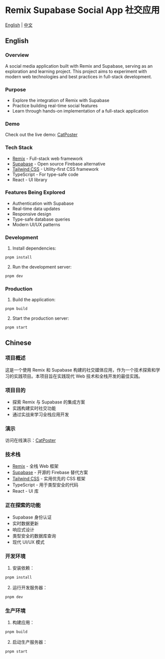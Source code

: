 # Remix Supabase Social App 社交应用

[English](#english) | [中文](#chinese)

## English

### Overview

A social media application built with Remix and Supabase, serving as an exploration and learning project. This project aims to experiment with modern web technologies and best practices in full-stack development.

### Purpose

- Explore the integration of Remix with Supabase
- Practice building real-time social features
- Learn through hands-on implementation of a full-stack application

### Demo

Check out the live demo: [CatPoster](https://catposter.vercel.app)

### Tech Stack

- [Remix](https://remix.run/docs) - Full-stack web framework
- [Supabase](https://supabase.com/) - Open source Firebase alternative
- [Tailwind CSS](https://tailwindcss.com/) - Utility-first CSS framework
- TypeScript - For type-safe code
- React - UI library

### Features Being Explored

- Authentication with Supabase
- Real-time data updates
- Responsive design
- Type-safe database queries
- Modern UI/UX patterns

### Development

1. Install dependencies:

```sh
pnpm install
```

2. Run the development server:

```sh
pnpm dev
```

### Production

1. Build the application:

```sh
pnpm build
```

2. Start the production server:

```sh
pnpm start
```

## Chinese

### 项目概述

这是一个使用 Remix 和 Supabase 构建的社交媒体应用，作为一个技术探索和学习的实践项目。本项目旨在实践现代 Web 技术和全栈开发的最佳实践。

### 项目目的

- 探索 Remix 与 Supabase 的集成方案
- 实践构建实时社交功能
- 通过实战来学习全栈应用开发

### 演示

访问在线演示：[CatPoster](https://catposter.vercel.app)

### 技术栈

- [Remix](https://remix.run/docs) - 全栈 Web 框架
- [Supabase](https://supabase.com/) - 开源的 Firebase 替代方案
- [Tailwind CSS](https://tailwindcss.com/) - 实用优先的 CSS 框架
- TypeScript - 用于类型安全的代码
- React - UI 库

### 正在探索的功能

- Supabase 身份认证
- 实时数据更新
- 响应式设计
- 类型安全的数据库查询
- 现代 UI/UX 模式

### 开发环境

1. 安装依赖：

```sh
pnpm install
```

2. 运行开发服务器：

```sh
pnpm dev
```

### 生产环境

1. 构建应用：

```sh
pnpm build
```

2. 启动生产服务器：

```sh
pnpm start
```
